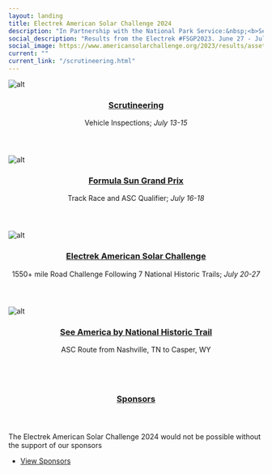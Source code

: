 ```yaml
---
layout: landing
title: Electrek American Solar Challenge 2024 
description: "In Partnership with the National Park Service:&nbsp;<b>See America By National Historic Trail</b>"
social_description: "Results from the Electrek #FSGP2023. June 27 - July 2. Heartland Motorsports Park. Topeka, KS"
social_image: https://www.americansolarchallenge.org/2023/results/assets/images/banner.jpg
current: ""
current_link: "/scrutineering.html"
---
```


<div id="main">


<!-- One -->
<section id="one" class="tiles">
  <article>
    <span class="image">
      <img src="{% link assets/images/isu_scrutineering.jpg %}" alt="alt" />
    </span>
    <header class="major">
      <h3><a href="scrutineering.html" class="link">Scrutineering</a></h3>
      <p>Vehicle Inspections; <i>July 13-15</i></p>
    </header>
  </article>
    <article>
    <span class="image">
      <img src="{% link assets/images/florida_fsgp_front.jpg %}" alt="alt" />
    </span>
    <header class="major">
      <h3><a href="fsgp/" class="link">Formula Sun Grand Prix</a></h3>
      <p>Track Race and ASC Qualifier; <i>July 16-18</i></p>
    </header>
  </article>
    <article>
    <span class="image">
      <img src="{% link assets/images/app_state_wagon.jpg %}" alt="alt" />
    </span>
    <header class="major">
      <h3><a href="asc/" class="link">Electrek American Solar Challenge</a></h3>
      <p>1550+ mile Road Challenge Following 7 National Historic Trails; <i>July 20-27</i></p>
    </header>
  </article>
  <article>
    <span class="image">
      <img src="{% link assets/images/MOV_FrontStraight.jpg %}" alt="alt" />
    </span>
    <header class="major">
      <h3><a href="{{ tile.url  | relative_url }}" class="link">See America by National Historic Trail</a></h3>
      <p>ASC Route from Nashville, TN to Casper, WY</p>
    </header>
  </article>
  <!-- Removed
  <article>
    <span class="image">
      <img src="{% link assets/images/MOV_FrontStraight.jpg %}" alt="alt" />
    </span>
    <header class="major">
      <h3><a href="{{ tile.url  | relative_url }}" class="link">The Track</a></h3>
      <p>National Corvette Museum; <i>Bowling Green, KY</i></p>
    </header>
  </article>
    <article>
    <span class="image">
      <img src="{% link assets/images/MOV_FrontStraight.jpg %}" alt="alt" />
    </span>
    <header class="major">
      <h3><a href="{{ tile.url  | relative_url }}" class="link">Subscribe to Updates</a></h3>
      <p>...</i></p>
    </header>
  </article>   END Removed -->
</section>

<!-- Three -->
<!--
<section id="three">
	<div class="inner">
		<header class="major">
			<h2>Looking for More?</h2>
		</header>
		<p>Find full info about the 2024 event and Solar Car Racing in the United States on our full website</p>
		<ul class="actions">
			<li><a href="https://www.americansolarchallenge.org/" class="button next">Full ASC/FSGP Website</a></li>
		</ul>
	</div>
</section>-->
<section id="four" class="spotlights">
	<section>
		<a href="https://electrek.co/" class="image">
			<img src="{% link assets/images/Electrek-Logo-color-1024x194.png %}" alt="" data-position="center center" />
		</a>
		<div class="content">
			<div class="inner">
				<header class="major">
					<h3><a href="https://www.americansolarchallenge.org/sponsorship/fsgp-2023-sponsors/">Sponsors</a></h3>
				</header>
				<p>The Electrek American Solar Challenge 2024 would not be possible without the support of our sponsors</p>
				<ul class="actions">
					<li><a href="https://www.americansolarchallenge.org/sponsorship/asc-fsgp-2024-sponsors/" class="button">View Sponsors</a></li>
				</ul>
			</div>
		</div>
	</section>
</section>

</div>
